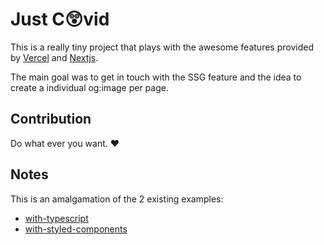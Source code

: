 # Just C😲vid

This is a really tiny project that plays with the awesome features provided by [Vercel](https://vercel.com) and [Nextjs](https://nextjs.org/).

The main goal was to get in touch with the SSG feature and the idea to create a individual og:image per page.

## Contribution

Do what ever you want. ❤

## Notes

This is an amalgamation of the 2 existing examples:

- [with-typescript](https://github.com/vercel/next.js/tree/canary/examples/with-typescript)
- [with-styled-components](https://github.com/vercel/next.js/tree/canary/examples/with-styled-components)
